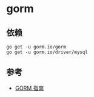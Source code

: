 # gorm

## 依赖

```shell
go get -u gorm.io/gorm
go get -u gorm.io/driver/mysql
```


## 参考

+ [GORM 指南](https://gorm.io/zh_CN/docs/index.html)

